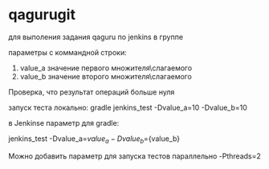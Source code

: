 # qagurugit
для выполения задания qaguru по jenkins в группе

параметры с коммандной строки:
1. value_a значение первого множителя\слагаемого
2. value_b значение второго множителя\слагаемого

Проверка, что результат операций больше нуля

запуск теста локально:
gradle jenkins_test -Dvalue_a=10 -Dvalue_b=10 

в Jenkinse параметр для gradle:

jenkins_test -Dvalue_a=${value_a} -Dvalue_b=${value_b} 

 Можно добавить параметр для запуска тестов параллельно
 -Pthreads=2

  
